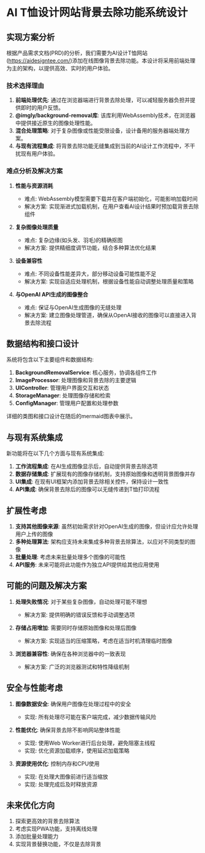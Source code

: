 # AI T恤设计网站背景去除功能系统设计

## 实现方案分析

根据产品需求文档(PRD)的分析，我们需要为AI设计T恤网站(https://aidesigntee.com/)添加在线图像背景去除功能。本设计将采用前端处理为主的架构，以提供高效、实时的用户体验。

### 技术选择理由

1. **前端处理优先**: 通过在浏览器端进行背景去除处理，可以减轻服务器负担并提供即时的用户反馈。
2. **@imgly/background-removal库**: 该库利用WebAssembly技术，在浏览器中提供接近原生的图像处理性能。
3. **混合处理策略**: 对于复杂图像或性能受限设备，设计备用的服务器端处理方案。
4. **与现有流程集成**: 将背景去除功能无缝集成到当前的AI设计工作流程中，不干扰现有用户体验。

### 难点分析及解决方案

1. **性能与资源消耗**
   - 难点: WebAssembly模型需要下载并在客户端初始化，可能影响加载时间
   - 解决方案: 实现渐进式加载机制，在用户查看AI设计结果时预加载背景去除组件

2. **复杂图像处理质量**
   - 难点: 复杂边缘(如头发、羽毛)的精确抠图
   - 解决方案: 提供精细度调节功能，结合多种算法优化结果

3. **设备兼容性**
   - 难点: 不同设备性能差异大，部分移动设备可能性能不足
   - 解决方案: 实现自适应处理机制，根据设备性能自动调整处理质量和策略

4. **与OpenAI API生成的图像整合**
   - 难点: 保证与OpenAI生成图像的无缝处理
   - 解决方案: 建立图像处理管道，确保从OpenAI接收的图像可以直接进入背景去除流程

## 数据结构和接口设计

系统将包含以下主要组件和数据结构:

1. **BackgroundRemovalService**: 核心服务，协调各组件工作
2. **ImageProcessor**: 处理图像和背景去除的主要逻辑
3. **UIController**: 管理用户界面交互和状态
4. **StorageManager**: 处理图像存储和检索
5. **ConfigManager**: 管理用户配置和处理参数

详细的类图和接口设计在随后的mermaid图表中展示。

## 与现有系统集成

新功能将在以下几个方面与现有系统集成:

1. **工作流程集成**: 在AI生成图像显示后，自动提供背景去除选项
2. **数据存储集成**: 扩展现有的图像存储机制，支持原始图像和透明背景图像并存
3. **UI集成**: 在现有UI框架内添加背景去除相关控件，保持设计一致性
4. **API集成**: 确保背景去除后的图像可以无缝传递到T恤打印流程

## 扩展性考虑

1. **支持其他图像来源**: 虽然初始需求针对OpenAI生成的图像，但设计应允许处理用户上传的图像
2. **多种处理算法**: 架构应支持未来集成多种背景去除算法，以应对不同类型的图像
3. **批量处理**: 考虑未来批量处理多个图像的可能性
4. **API服务**: 未来可能将此功能作为独立API提供给其他应用使用

## 可能的问题及解决方案

1. **处理失败情况**: 对于某些复杂图像，自动处理可能不理想
   - 解决方案: 提供明确的错误反馈和手动调整选项

2. **存储占用增加**: 需要同时存储原始图像和处理后图像
   - 解决方案: 实现适当的压缩策略，考虑在适当时机清理临时图像

3. **浏览器兼容性**: 确保在各种浏览器中的一致表现
   - 解决方案: 广泛的浏览器测试和特性降级机制

## 安全与性能考虑

1. **图像数据安全**: 确保用户图像在处理过程中的安全
   - 实现: 所有处理尽可能在客户端完成，减少数据传输风险

2. **性能优化**: 确保背景去除不影响网站整体性能
   - 实现: 使用Web Worker进行后台处理，避免阻塞主线程
   - 实现: 优化资源加载顺序，使用延迟加载策略

3. **资源使用优化**: 控制内存和CPU使用
   - 实现: 在处理大图像前进行适当缩放
   - 实现: 处理完成后及时释放资源

## 未来优化方向

1. 探索更高效的背景去除算法
2. 考虑实现PWA功能，支持离线处理
3. 添加批量处理能力
4. 实现背景替换功能，不仅是去除背景

